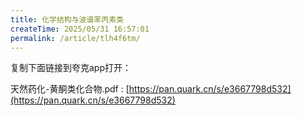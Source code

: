 ```yaml
---
title: 化学结构与波谱苯丙素类
createTime: 2025/05/31 16:57:01
permalink: /article/tlh4f6tm/
---
```


复制下面链接到夸克app打开：

天然药化-黄酮类化合物.pdf : [https://pan.quark.cn/s/e3667798d532](https://pan.quark.cn/s/e3667798d532)